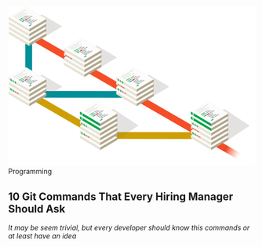 ![Image of Git Branching](../../assets/branching-illustration.png)
[Programming](#Programming)
## 10 Git Commands That Every Hiring Manager Should Ask
_It may be seem trivial, but every developer should know this commands or at least have an idea_

<!-- Add "scoped" attribute to limit CSS to this component only -->
<style scoped>
@media screen {
    a { 
        text-decoration: none !important;
        color: #1A1A1A;
        display:inline-block; 
        margin:0;
    }
    a:after {
        display:block;
        content: '';
        border-bottom: 1px solid #D17D74; 
        color: #1A1A1A;
        transform: scaleX(0);  
        transition: transform 250ms ease-in-out;
    }
    a:hover:after { 
        color: #1A1A1A;
        transform: scaleX(1); 
    }
    a:hover { 
        color: #1A1A1A;
        transform: scaleX(1); 
    }
}

</style>